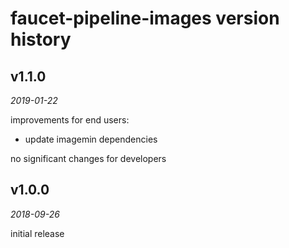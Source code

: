 faucet-pipeline-images version history
======================================


v1.1.0
------

_2019-01-22_

improvements for end users:

* update imagemin dependencies

no significant changes for developers


v1.0.0
------

_2018-09-26_

initial release
